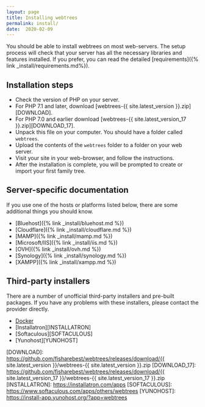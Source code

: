 ```yaml
---
layout: page
title: Installing webtrees
permalink: install/
date:  2020-02-09
---
```


You should be able to install webtrees on most web-servers.
The setup process will check that your server has all the necessary
libraries and features installed.  If you prefer, you can read
the detailed [requirements]({% link _install/requirements.md%}).

## Installation steps

* Check the version of PHP on your server.
* For PHP 7.1 and later, download [webtrees-{{ site.latest_version }}.zip][DOWNLOAD].
* For PHP 7.0 and earlier download [webtrees-{{ site.latest_version_17 }}.zip][DOWNLOAD_17].
* Unpack this file on your computer.  You should have a folder called `webtrees`.
* Upload the contents of the `webtrees` folder to a folder on your web server.
* Visit your site in your web-browser, and follow the instructions.
* After the installation is complete, you will be prompted to create or import your first family tree.

## Server-specific documentation

If you use one of the hosts or platforms listed below, there are some additional
things you should know.

* [Bluehost]({% link _install/bluehost.md %})
* [Cloudflare]({% link _install/cloudflare.md %})
* [MAMP]({% link _install/mamp.md %})
* [Microsoft/IIS]({% link _install/iis.md %})
* [OVH]({% link _install/ovh.md %})
* [Synology]({% link _install/synology.md %})
* [XAMPP]({% link _install/xampp.md %})

## Third-party installers

There are a number of unofficial third-party installers and pre-built packages.
If you have any problems with these installers, please contact the provider directly.

* [Docker][DOCKER]
* [Installatron][INSTALLATRON]
* [Softaculous][SOFTACULOUS]
* [Yunohost][YUNOHOST]

[DOCKER]: https://github.com/H2CK/webtrees
[DOWNLOAD]: https://github.com/fisharebest/webtrees/releases/download/{{ site.latest_version }}/webtrees-{{ site.latest_version }}.zip
[DOWNLOAD_17]: https://github.com/fisharebest/webtrees/releases/download/{{ site.latest_version_17 }}/webtrees-{{ site.latest_version_17 }}.zip
[INSTALLATRON]: https://installatron.com/apps
[SOFTACULOUS]: https://www.softaculous.com/apps/others/webtrees
[YUNOHOST]: https://install-app.yunohost.org/?app=webtrees
